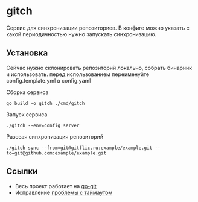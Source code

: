 # gitch

Сервис для синхронизации репозиториев. В конфиге можно указать с какой периодичностью нужно запускать синхронизацию. 

## Установка

Сейчас нужно склонировать репозиторий локально, собрать бинарник и использовать. перед использованием переименуйте 
config.template.yml в config.yaml

Сборка сервиса

```
go build -o gitch ./cmd/gitch
```

Запуск сервиса

```
./gitch --env=config server
```

Разовая синхронизация репозиторий

```
./gitch sync --from=git@gitflic.ru:example/example.git --to=git@github.com:example/example.git
```

## Ссылки 

- Весь проект работает на [go-git](https://github.com/go-git/go-git)
- Исправление [проблемы с таймаутом](https://bengsfort.github.io/articles/fixing-git-push-pull-timeout/)
